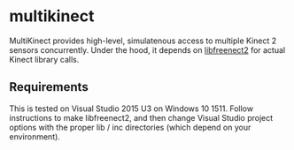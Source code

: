 # multikinect
MultiKinect provides high-level, simulatenous access to multiple Kinect 2 sensors concurrently. Under the hood, it depends on [libfreenect2](https://github.com/OpenKinect/libfreenect2) for actual Kinect library calls.

## Requirements
This is tested on Visual Studio 2015 U3 on Windows 10 1511. Follow instructions to make libfreenect2, and then change Visual Studio project options with the proper lib / inc directories (which depend on your environment).
